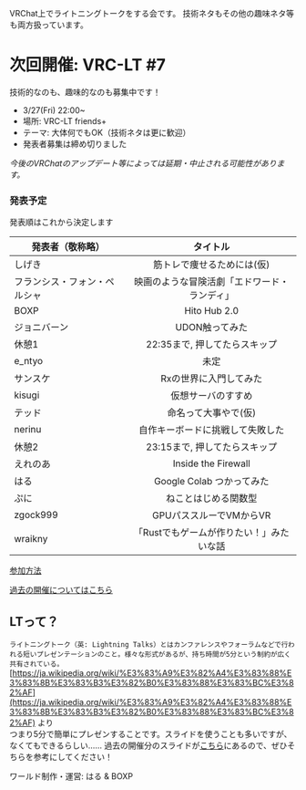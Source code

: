 VRChat上でライトニングトークをする会です。
技術ネタもその他の趣味ネタ等も両方扱っています。

# 次回開催: VRC-LT #7
技術的なのも、趣味的なのも募集中です！
* 3/27(Fri) 22:00~
* 場所: VRC-LT friends+
* テーマ: 大体何でもOK（技術ネタは更に歓迎）
* 発表者募集は締め切りました

*今後のVRChatのアップデート等によっては延期・中止される可能性があります。*

### 発表予定

発表順はこれから決定します

| 発表者（敬称略）| タイトル　|
| ------------- |:-------------:|
| しげき | 筋トレで痩せるためには(仮) |
| フランシス・フォン・ペルシャ | 映画のような冒険活劇「エドワード・ランディ」|
| BOXP | Hito Hub 2.0 |
| ジョニバーン | UDON触ってみた |
| 休憩1 | 22:35まで, 押してたらスキップ |
| e_ntyo | 未定 |
| サンスケ | Rxの世界に入門してみた |
| kisugi | 仮想サーバのすすめ |
| テッド | 命名って大事やで(仮) |
| nerinu | 自作キーボードに挑戦して失敗した |
| 休憩2 | 23:15まで, 押してたらスキップ |
| えれのあ | Inside the Firewall |
| はる | Google Colab つかってみた |
| ぷに | ねことはじめる関数型 |
| zgock999 | GPUパススルーでVMからVR |
| wraikny |「Rustでもゲームが作りたい！」みたいな話 |

[参加方法](about.md)

[過去の開催についてはこちら](past-events.md)  


## LTって？
```ライトニングトーク（英: Lightning Talks）とはカンファレンスやフォーラムなどで行われる短いプレゼンテーションのこと。様々な形式があるが、持ち時間が5分という制約が広く共有されている。```  
[https://ja.wikipedia.org/wiki/%E3%83%A9%E3%82%A4%E3%83%88%E3%83%8B%E3%83%B3%E3%82%B0%E3%83%88%E3%83%BC%E3%82%AF](https://ja.wikipedia.org/wiki/%E3%83%A9%E3%82%A4%E3%83%88%E3%83%8B%E3%83%B3%E3%82%B0%E3%83%88%E3%83%BC%E3%82%AF) より  
つまり5分で簡単にプレゼンすることです。スライドを使うことも多いですが、なくてもできるらしい……
過去の開催分のスライドが[こちら](past-events.md)にあるので、ぜひそちらを参考にしてください！


ワールド制作・運営: はる & BOXP
